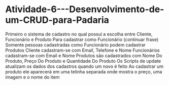# Atividade-6---Desenvolvimento-de-um-CRUD-para-Padaria
Primeiro o sistema de cadastro no qual possuí a escolha entre Cliente, Funcionário e Produto
Para cadastrar como Funcionário (continuar frase)
Somente pessoas cadastradas como Funcionário podem cadastrar Produtos
Cliente cadastram-se com Email, Telefone e Nome
Funcionários cadastram-se com Email e Nome
Produtos são cadastrados com Nome Do Produto, Preço Do Produto e Quantidade Do Produto
Os Scripts de update atualizam os dados dos cadastros quando um novo é feito
Ao cadastrar um produto ele aparecerá em uma telinha separada onde mostra o preço, uma imagem e o nome do item